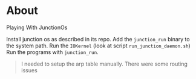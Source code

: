 # About

Playing With JunctionOs


Install junction os as described in its repo.
Add the `junction_run` binary to the system path.
Run the `IOKernel` (look at script `run_junction_daemon.sh`)
Run the programs with `junction_run`.

> I needed to setup the arp table manually. There were some routing issues

